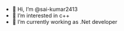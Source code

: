 - 👋 Hi, I’m @sai-kumar2413
- 👀 I’m interested in c++
- 🌱 I’m currently working as .Net developer 

<!---
sai-kumar2413/sai-kumar2413 is a ✨ special ✨ repository because its `README.md` (this file) appears on your GitHub profile.
You can click the Preview link to take a look at your changes.
--->
